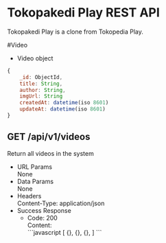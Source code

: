 # Tokopakedi Play REST API

Tokopakedi Play is a clone from Tokopedia Play.

#Video

<ul>
    <li>Video object</li>
</ul>

```javascript
{
    _id: ObjectId,
    title: String,
    author: String,
    imgUrl: String
    createdAt: datetime(iso 8601)
    updateAt: datetime(iso 8601)
}
```

## GET /api/v1/videos

Return all videos in the system

<ul>
    <li>URL Params<br>None</li>
    <li>Data Params<br>None</li>
    <li>Headers<br>Content-Type: application/json</li>
    <li>Success Response<br>
        <ul>
            <li>
                Code: 200<br>
                Content:<br>
                ```javascript
                [
                    {<video_object>},
                    {<video_object>},
                    {<video_object>},
                ]
                ```
            </li>
        </ul>
    </li>
</ul>
